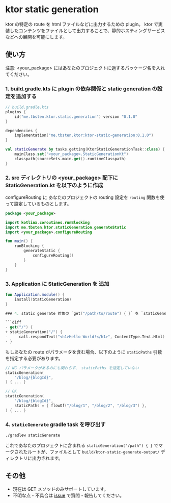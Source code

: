 # ktor static generation

ktor の特定の route を html ファイルなどに出力するための plugin。
ktor で実装したコンテンツをファイルとして出力することで、静的ホスティングサービスなどへの展開を可能にします。

## 使い方

注意: <your_package> にはあなたのプロジェクトに適するパッケージ名を入れてください。

### 1. build.gradle.kts に plugin の依存関係と static generation の設定を追加する

```kt
// build.gradle.kts
plugins {
    id("me.tbsten.ktor.static.generation") version "0.1.0"
}

dependencies {
    implementation("me.tbsten.ktor:ktor-static-generation:0.1.0")
}

val staticGenerate by tasks.getting(KtorStaticGenerationTask::class) {
    mainClass.set("<your_package>.StaticGenerationKt")
    classpath(sourceSets.main.get().runtimeClasspath)
}
```

### 2. src ディレクトリの <your_package> 配下に StaticGeneration.kt を以下のように作成

configureRouting に あなたのプロジェクトの routing 設定を `routing` 関数を使って設定しているものとします。

```kt
package <your_package>

import kotlinx.coroutines.runBlocking
import me.tbsten.ktor.staticGeneration.generateStatic
import <your_package>.configureRouting

fun main() {
    runBlocking {
        generateStatic {
            configureRouting()
        }
    }
}
```

### 3. Application に StaticGeneration を 追加

````kt
fun Application.module() {
    install(StaticGeneration)
}

### 4. static generate 対象の `get("/path/to/route") { }` を `staticGeneration("/path/to/route") { }` に置き換える

```diff
- get("/") {
+ staticGeneration("/") {
-     call.respondText("<h1>Hello World!</h1>", ContentType.Text.Html)
- }
````

もしあなたの route がパラメータを含む場合、以下のように `staticPaths` 引数を指定する必要があります。

```kt
// NG パラメータがあるのにも関わらず、 staticPaths を指定していない
staticGeneration(
    "/blog/{blogId}",
) { ... }

// OK
staticGeneration(
    "/blog/{blogId}",
    staticPaths = { flowOf("/blog/1", "/blog/2", "/blog/3") },
) { ... }
```

### 4. `staticGenerate` gradle task を呼び出す

```shell
./gradlew staticGenerate
```

これであなたのプロジェクトに含まれる `staticGeneration("/path") { }` でマークされたルートが、ファイルとして `build/ktor-static-generate-output/` ディレクトリに出力されます。

## その他

- 現在は GET メソッドのみサポートしています。
- 不明な点・不具合は [issue](https://github.com/TBSten/ktor-static-generation/issues) で質問・報告してください。
